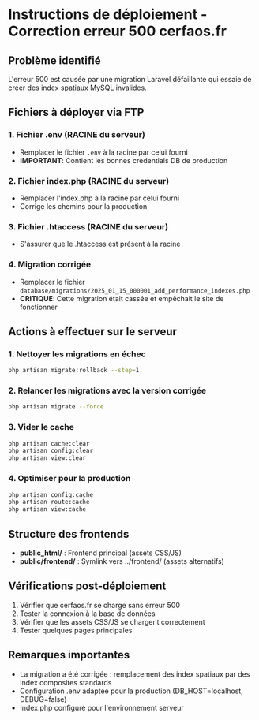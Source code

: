 # Instructions de déploiement - Correction erreur 500 cerfaos.fr

## Problème identifié
L'erreur 500 est causée par une migration Laravel défaillante qui essaie de créer des index spatiaux MySQL invalides.

## Fichiers à déployer via FTP

### 1. Fichier .env (RACINE du serveur)
- Remplacer le fichier `.env` à la racine par celui fourni
- **IMPORTANT**: Contient les bonnes credentials DB de production

### 2. Fichier index.php (RACINE du serveur) 
- Remplacer l'index.php à la racine par celui fourni
- Corrige les chemins pour la production

### 3. Fichier .htaccess (RACINE du serveur)
- S'assurer que le .htaccess est présent à la racine

### 4. Migration corrigée
- Remplacer le fichier `database/migrations/2025_01_15_000001_add_performance_indexes.php` 
- **CRITIQUE**: Cette migration était cassée et empêchait le site de fonctionner

## Actions à effectuer sur le serveur

### 1. Nettoyer les migrations en échec
```bash
php artisan migrate:rollback --step=1
```

### 2. Relancer les migrations avec la version corrigée
```bash
php artisan migrate --force
```

### 3. Vider le cache
```bash
php artisan cache:clear
php artisan config:clear
php artisan view:clear
```

### 4. Optimiser pour la production
```bash
php artisan config:cache
php artisan route:cache
php artisan view:cache
```

## Structure des frontends
- **public_html/** : Frontend principal (assets CSS/JS)
- **public/frontend/** : Symlink vers ../frontend/ (assets alternatifs)

## Vérifications post-déploiement
1. Vérifier que cerfaos.fr se charge sans erreur 500
2. Tester la connexion à la base de données
3. Vérifier que les assets CSS/JS se chargent correctement
4. Tester quelques pages principales

## Remarques importantes
- La migration a été corrigée : remplacement des index spatiaux par des index composites standards
- Configuration .env adaptée pour la production (DB_HOST=localhost, DEBUG=false)
- Index.php configuré pour l'environnement serveur